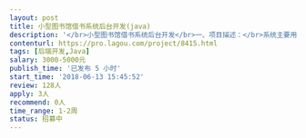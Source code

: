 ```yaml
---                
layout: post       
title: 小型图书馆借书系统后台开发(java)           
description: '</br>小型图书馆借书系统后台开发</br>一、项目描述：</br>系统主要用于小型书屋（或者咖啡馆）书籍的的日常管理。项目基于java的后台框架开发，为前端提供api数据支持，整体采用前后端分离的架构。</br>需要工程师白天工作时间可以提供支持，时间充裕倾向于有经验的java后台工程师独立完成。数据库采用的mysql。目前项目已经完成40%。需要接着之前的代码二次开发</br></br>二、主要功能点：</br>注册登录，书架管理（上传书，下架，分类显示图书，设置借阅条件），借书流程（借书，还书全流程），显示系统最新上架书籍列表。支付接口对接（微信，支付宝）和websocket私信发送.搜索图书,关注图书馆,个人信息编辑.</br>'     
contenturl: https://pro.lagou.com/project/8415.html      
tags: [后端开发,Java]            
salary: 3000-5000元          
publish_time: '已发布 5 小时'         
start_time: '2018-06-13 15:45:52'           
review: 128人                   
apply: 3人                   
recommend: 0人                   
time_range: 1-2周              
status: 招募中                  
---                 
```

